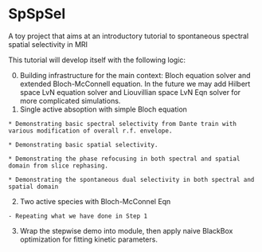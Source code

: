 # SpSpSel
A toy project that aims at an introductory tutorial to spontaneous spectral spatial selectivity in MRI


This tutorial will develop itself with the following logic:

  0. Building infrastructure for the main context: Bloch equation solver and extended Bloch-McConnell equation. In the future we may add Hilbert space LvN equation solver and Liouvillian space LvN Eqn solver for more complicated simulations.
  1. Single active absoption with simple Bloch equation

    * Demonstrating basic spectral selectivity from Dante train with various modification of overall r.f. envelope.

    * Demonstrating basic spatial selectivity.

    * Demonstrating the phase refocusing in both spectral and spatial domain from slice rephasing. 

    * Demonstrating the spontaneous dual selectivity in both spectral and spatial domain

  2. Two active species with Bloch-McConnel Eqn

    - Repeating what we have done in Step 1

  3. Wrap the stepwise demo into module, then apply naive BlackBox optimization for fitting kinetic parameters.  
